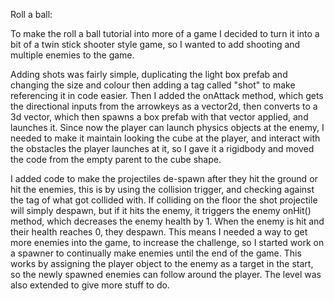 Roll a ball:

To make the roll a ball tutorial into more of a game I decided to turn it into a bit of a twin stick shooter style game, so I wanted to add shooting and multiple enemies to the game. 

Adding shots was fairly simple, duplicating the light box prefab and changing the size and colour then adding a tag called "shot" to make referencing it in code easier. Then I added the onAttack method, which gets the directional inputs from the arrowkeys as a vector2d, then converts to a 3d vector, which then spawns a box prefab with that vector applied, and launches it. Since now the player can launch physics objects at the enemy, I needed to make it maintain looking the cube at the player, and interact with the obstacles the player launches at it, so I gave it a rigidbody and moved the code from the empty parent to the cube shape. 

I added code to make the projectiles de-spawn after they hit the ground or hit the enemies, this is by using the collision trigger, and checking against the tag of what got collided with. If colliding on the floor the shot projectile will simply despawn, but if it hits the enemy, it triggers the enemy onHit() method, which decreases the enemy health by 1.  When the enemy is hit and their health reaches 0, they despawn. This means I needed a way to get more enemies into the game, to increase the challenge, so I started work on a spawner to continually make enemies until the end of the game. This works by assigning the player object to the enemy as a target in the start, so the newly spawned enemies can follow around the player. The level was also extended to give more stuff to do.